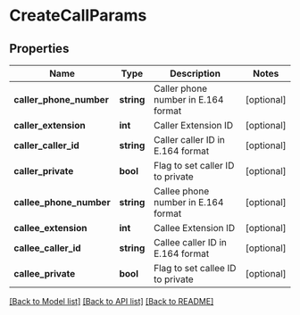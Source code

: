 # CreateCallParams

## Properties
Name | Type | Description | Notes
------------ | ------------- | ------------- | -------------
**caller_phone_number** | **string** | Caller phone number in E.164 format | [optional] 
**caller_extension** | **int** | Caller Extension ID | [optional] 
**caller_caller_id** | **string** | Caller caller ID in E.164 format | [optional] 
**caller_private** | **bool** | Flag to set caller ID to private | [optional] 
**callee_phone_number** | **string** | Callee phone number in E.164 format | [optional] 
**callee_extension** | **int** | Callee Extension ID | [optional] 
**callee_caller_id** | **string** | Callee caller ID in E.164 format | [optional] 
**callee_private** | **bool** | Flag to set callee ID to private | [optional] 

[[Back to Model list]](../README.md#documentation-for-models) [[Back to API list]](../README.md#documentation-for-api-endpoints) [[Back to README]](../README.md)


